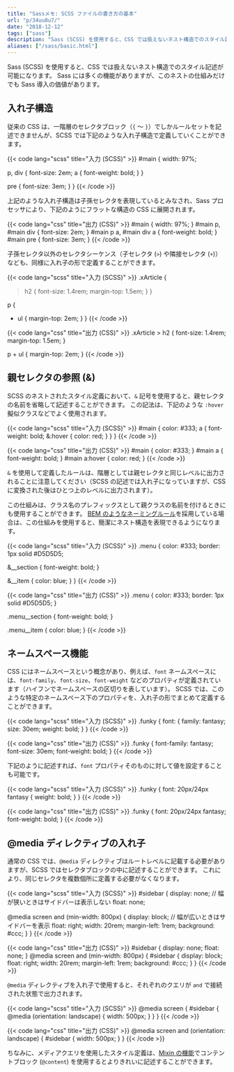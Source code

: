```yaml
---
title: "Sassメモ: SCSS ファイルの書き方の基本"
url: "p/34uu8u7/"
date: "2018-12-12"
tags: ["sass"]
description: "Sass (SCSS) を使用すると、CSS では扱えないネスト構造でのスタイル記述が可能になります。Sass には多くの機能がありますが、このネストの仕組みだけでも Sass 導入の価値があります。"
aliases: ["/sass/basic.html"]
---
```


Sass (SCSS) を使用すると、CSS では扱えないネスト構造でのスタイル記述が可能になります。
Sass には多くの機能がありますが、このネストの仕組みだけでも Sass 導入の価値があります。

入れ子構造
----

従来の CSS は、一階層のセレクタブロック（`{` ～ `}`）でしかルールセットを記述できませんが、SCSS では下記のような入れ子構造で定義していくことができます。

{{< code lang="scss" title="入力 (SCSS)" >}}
#main {
  width: 97%;

  p, div {
    font-size: 2em;
    a { font-weight: bold; }
  }

  pre { font-size: 3em; }
}
{{< /code >}}

上記のような入れ子構造は子孫セレクタを表現しているとみなされ、Sass プロセッサにより、下記のようにフラットな構造の CSS に展開されます。

{{< code lang="css" title="出力 (CSS)" >}}
#main {
  width: 97%;
}
#main p, #main div {
  font-size: 2em;
}
#main p a, #main div a {
  font-weight: bold;
}
#main pre {
  font-size: 3em;
}
{{< /code >}}

子孫セレクタ以外のセレクタシーケンス（子セレクタ (`>`) や隣接セレクタ (`+`)）なども、同様に入れ子の形で定義することができます。

{{< code lang="scss" title="入力 (SCSS)" >}}
.xArticle {
  > h2 {
    font-size: 1.4rem;
    margin-top: 1.5em;
  }
}

p {
  + ul {
    margin-top: 2em;
  }
}
{{< /code >}}

{{< code lang="css" title="出力 (CSS)" >}}
.xArticle > h2 {
  font-size: 1.4rem;
  margin-top: 1.5em;
}

p + ul {
  margin-top: 2em;
}
{{< /code >}}


親セレクタの参照 (&)
----

SCSS のネストされたスタイル定義において、`&` 記号を使用すると、親セレクタの名前を省略して記述することができます。
この記法は、下記のような `:hover` 擬似クラスなどでよく使用されます。

{{< code lang="scss" title="入力 (SCSS)" >}}
#main {
  color: #333;
  a {
    font-weight: bold;
    &:hover { color: red; }
  }
}
{{< /code >}}

{{< code lang="css" title="出力 (CSS)" >}}
#main {
  color: #333;
}
#main a {
  font-weight: bold;
}
#main a:hover {
  color: red;
}
{{< /code >}}

`&` を使用して定義したルールは、階層としては親セレクタと同じレベルに出力されることに注意してください（SCSS の記述では入れ子になっていますが、CSS に変換された後はひとつ上のレベルに出力されます）。

この仕組みは、クラス名のプレフィックスとして親クラスの名前を付けるときにも使用することができます。
[BEM のようなネーミングルール](http://getbem.com/introduction/)を採用している場合は、この仕組みを使用すると、簡潔にネスト構造を表現できるようになります。

{{< code lang="scss" title="入力 (SCSS)" >}}
.menu {
  color: #333;
  border: 1px solid #D5D5D5;

  &__section {
    font-weight: bold;
  }

  &__item {
    color: blue;
  }
}
{{< /code >}}

{{< code lang="css" title="出力 (CSS)" >}}
.menu {
  color: #333;
  border: 1px solid #D5D5D5;
}

.menu__section {
  font-weight: bold;
}

.menu__item {
  color: blue;
}
{{< /code >}}


ネームスペース機能
----

CSS にはネームスペースという概念があり、例えば、`font` ネームスペースには、`font-family`、`font-size`、`font-weight` などのプロパティが定義されています（ハイフンでネームスペースの区切りを表しています）。
SCSS では、このような特定のネームスペース下のプロパティを、入れ子の形でまとめて定義することができます。

{{< code lang="scss" title="入力 (SCSS)" >}}
.funky {
  font: {
    family: fantasy;
    size: 30em;
    weight: bold;
  }
}
{{< /code >}}

{{< code lang="css" title="出力 (CSS)" >}}
.funky {
  font-family: fantasy;
  font-size: 30em;
  font-weight: bold;
}
{{< /code >}}

下記のように記述すれば、`font` プロパティそのものに対して値を設定することも可能です。

{{< code lang="scss" title="入力 (SCSS)" >}}
.funky {
  font: 20px/24px fantasy {
    weight: bold;
  }
}
{{< /code >}}

{{< code lang="css" title="出力 (CSS)" >}}
.funky {
  font: 20px/24px fantasy;
  font-weight: bold;
}
{{< /code >}}


@media ディレクティブの入れ子
----

通常の CSS では、`@media` ディレクティブはルートレベルに記載する必要がありますが、SCSS ではセレクタブロックの中に記述することができます。
これにより、同じセレクタを複数個所に定義する必要がなくなります。

{{< code lang="scss" title="入力 (SCSS)" >}}
#sidebar {
  display: none;  // 幅が狭いときはサイドバーは表示しない
  float: none;

  @media screen and (min-width: 800px) {
    display: block;  // 幅が広いときはサイドバーを表示
    float: right;
    width: 20rem;
    margin-left: 1rem;
    background: #ccc;
  }
}
{{< /code >}}

{{< code lang="css" title="出力 (CSS)" >}}
#sidebar {
  display: none;
  float: none;
}
@media screen and (min-width: 800px) {
  #sidebar {
    display: block;
    float: right;
    width: 20rem;
    margin-left: 1rem;
    background: #ccc;
  }
}
{{< /code >}}

`@media` ディレクティブを入れ子で使用すると、それぞれのクエリが `and` で接続された状態で出力されます。

{{< code lang="scss" title="入力 (SCSS)" >}}
@media screen {
  #sidebar {
    @media (orientation: landscape) {
      width: 500px;
    }
  }
}
{{< /code >}}

{{< code lang="css" title="出力 (CSS)" >}}
@media screen and (orientation: landscape) {
  #sidebar {
    width: 500px;
  }
}
{{< /code >}}

ちなみに、メディアクエリを使用したスタイル定義は、[Mixin の機能](/p/awmebxk/)でコンテントブロック (`@content`) を使用するとよりきれいに記述することができます。

